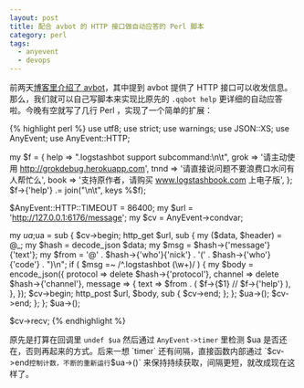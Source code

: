 ```yaml
---
layout: post
title: 配合 avbot 的 HTTP 接口做自动应答的 Perl 脚本
category: perl
tags:
  - anyevent
  - devops
---
```


前两天[博客里介绍了 avbot](http://chenlinux.com/2014/06/04/record-webqq-logs-by-avbot)，其中提到 avbot 提供了 HTTP 接口可以收发信息。那么，我们就可以自己写脚本来实现比原先的 `.qqbot help` 更详细的自动应答啦。今晚有空就写了几行 Perl ，实现了一个简单的扩展：

{% highlight perl %}
use utf8;
use strict;
use warnings;
use JSON::XS;
use AnyEvent;
use AnyEvent::HTTP;

my $f = {
    help => ".logstashbot support subcommand:\n\t",
    grok => '请主动使用 http://grokdebug.herokuapp.com',
    tnnd => '请直接说问题不要浪费口水问有人帮忙么',
    book => '支持原作者，请购买 www.logstashbook.com 上电子版',
};
$f->{'help'} .= join("\n\t", keys %$f);

$AnyEvent::HTTP::TIMEOUT = 86400;
my $url = 'http://127.0.0.1:6176/message';
my $cv = AnyEvent->condvar;

my $ua;$ua = sub {
    $cv->begin;
    http_get $url, sub {
        my ($data, $header) = @_;
        my $hash = decode_json $data;
        my $msg = $hash->{'message'}{'text'};
        my $from = '@' . $hash->{'who'}{'nick'} . '(' . $hash->{'who'}{'code'} . ")\n";
        if ( $msg =~ /^\.logstashbot (\w+)/ ) {
            my $body = encode_json({
                protocol => delete $hash->{'protocol'},
                channel  => delete $hash->{'channel'},
                message  => {
                    text => $from . ( $f->{$1} // $f->{'help'} ),
                },
            });
            $cv->begin;
            http_post $url, $body, sub {
                $cv->end;
            };
        };
        $ua->();
        $cv->end;
    };
};
$ua->();

$cv->recv;
{% endhighlight %}

原先是打算在回调里 `undef $ua` 然后通过 `AnyEvent->timer` 里检测 $ua 是否还在，否则再起来的方式。后来一想 `timer` 还有间隔，直接函数内部通过 `$cv->end` 控制计数，不断的重新运行 `$ua->()` 来保持持续获取，间隔更短，就改成现在这样了。
